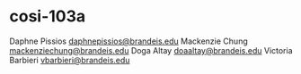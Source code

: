 # cosi-103a
Daphne Pissios
daphnepissios@brandeis.edu
Mackenzie Chung
mackenziechung@brandeis.edu
Doga Altay
doaaltay@brandeis.edu
Victoria Barbieri 
vbarbieri@brandeis.edu
 
